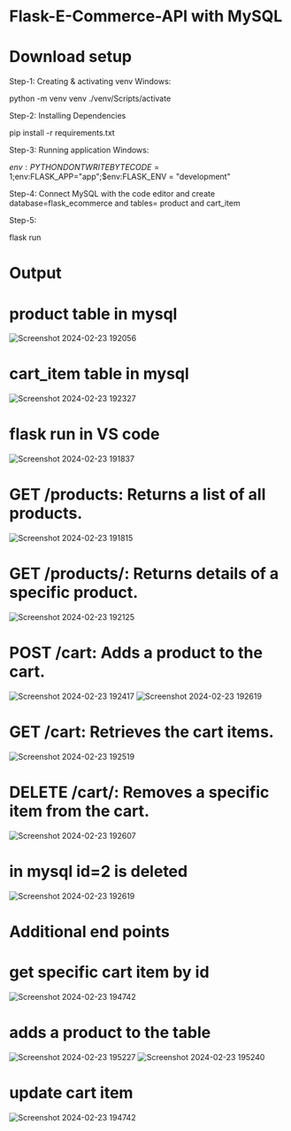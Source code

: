 # Flask-E-Commerce-API with MySQL
# Download setup
Step-1: Creating & activating venv Windows:

 python -m venv venv
  ./venv/Scripts/activate

Step-2: Installing Dependencies

  pip install -r requirements.txt

Step-3: Running application Windows:

   $env:PYTHONDONTWRITEBYTECODE=1;$env:FLASK_APP="app";$env:FLASK_ENV = "development"

   
Step-4: Connect MySQL with the code editor and create database=flask_ecommerce and tables= product and cart_item


Step-5:

   flask run

   
# Output 

# product table in mysql

![Screenshot 2024-02-23 192056](https://github.com/jagati2/Flask-E-Commerce-API/assets/105737471/84199e92-27a2-4af1-8998-8050debb6702)

# cart_item table in mysql

![Screenshot 2024-02-23 192327](https://github.com/jagati2/Flask-E-Commerce-API/assets/105737471/d17f11da-81b7-4c6d-9aff-d12dbfe91149)

# flask run in VS code

![Screenshot 2024-02-23 191837](https://github.com/jagati2/Flask-E-Commerce-API/assets/105737471/87269919-baee-4541-8859-a019e622b43f)

# GET /products: Returns a list of all products.

![Screenshot 2024-02-23 191815](https://github.com/jagati2/Flask-E-Commerce-API/assets/105737471/bf59d07b-0939-4fb3-883c-788b74cd4ddf)

# GET /products/<id>: Returns details of a specific product.

![Screenshot 2024-02-23 192125](https://github.com/jagati2/Flask-E-Commerce-API/assets/105737471/2733aa4d-cb35-4cbb-b875-fd01e94e5c2d)

# POST /cart: Adds a product to the cart.

![Screenshot 2024-02-23 192417](https://github.com/jagati2/Flask-E-Commerce-API/assets/105737471/be0199d2-3796-47cd-b0e7-32329bcf3a2b)
![Screenshot 2024-02-23 192619](https://github.com/jagati2/Flask-E-Commerce-API/assets/105737471/a7360673-c8c5-493c-9a5d-76dcc319f5b4)


# GET /cart: Retrieves the cart items.

![Screenshot 2024-02-23 192519](https://github.com/jagati2/Flask-E-Commerce-API/assets/105737471/f5b079eb-5085-4077-87e0-96148cf952b1)

# DELETE /cart/<id>: Removes a specific item from the cart.

![Screenshot 2024-02-23 192607](https://github.com/jagati2/Flask-E-Commerce-API/assets/105737471/9a2a78c1-8db9-4812-8309-e46628a1cf74)

# in mysql id=2 is deleted
![Screenshot 2024-02-23 192619](https://github.com/jagati2/Flask-E-Commerce-API/assets/105737471/25a81b0e-90dd-4c57-9a15-711fe6fa679d)

# Additional end points 
# get specific cart item by id
![Screenshot 2024-02-23 194742](https://github.com/jagati2/Flask-E-Commerce-API/assets/105737471/a311dbe5-ebb2-4622-9c8c-892d81acda28)

# adds a product to the table
![Screenshot 2024-02-23 195227](https://github.com/jagati2/Flask-E-Commerce-API/assets/105737471/77fe5429-c3a0-4b0e-bbf1-48489790d8da)
![Screenshot 2024-02-23 195240](https://github.com/jagati2/Flask-E-Commerce-API/assets/105737471/546f874a-a7b6-4f8e-8265-7145fce7d6ac)


# update cart item
![Screenshot 2024-02-23 194742](https://github.com/jagati2/Flask-E-Commerce-API/assets/105737471/6ac54a76-4d28-4302-a082-43bafee4a434)


















